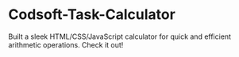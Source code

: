 # Codsoft-Task-Calculator
Built a sleek HTML/CSS/JavaScript calculator for quick and efficient arithmetic operations. Check it out!

